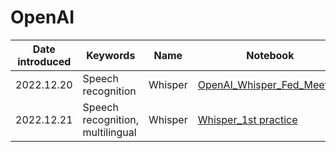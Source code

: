 # OpenAI


|Date introduced| Keywords | Name | Notebook | Online source |
|---|---|---|---|---|
|2022.12.20| Speech recognition | Whisper | [OpenAI_Whisper_Fed_Meeting](https://github.com/MK316/OpenAI/blob/main/OpenAI_Whisper_Fed_Meeting.ipynb)||
|2022.12.21| Speech recognition, multilingual |Whisper | [Whisper_1st practice](https://github.com/MK316/OpenAI/blob/main/Whisper_1st.ipynb)|[Youtube video tutorial](https://www.youtube.com/watch?v=wrSelk44_Js)|
